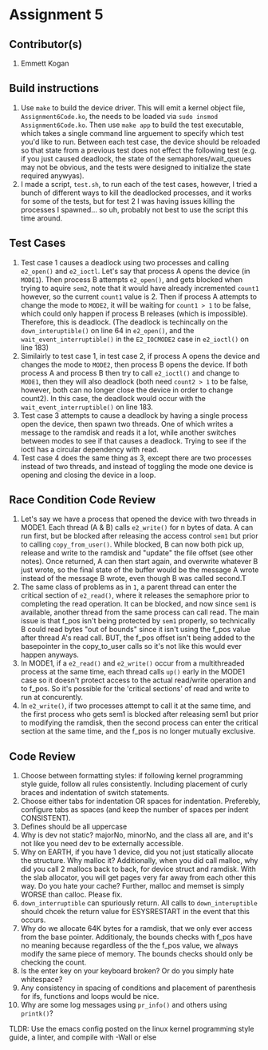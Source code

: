 # Assignment 5
## Contributor(s)
1. Emmett Kogan

## Build instructions
1. Use `make` to build the device driver. This will emit a kernel object file, `Assignment6Code.ko`, the needs to be loaded via `sudo insmod Assignment6Code.ko`. Then use `make app` to build the test executable, which takes a single command line arguement to specify which test you'd like to run. Between each test case, the device should be reloaded so that state from a previous test does not effect the following test (e.g. if you just caused deadlock, the state of the semaphores/wait_queues may not be obvious, and the tests were designed to initialize the state required anywyas).
2. I made a script, `test.sh`, to run each of the test cases, however, I tried a bunch of different ways to kill the deadlocked processes, and it works for some of the tests, but for test 2 I was having issues killing the processes I spawned... so uh, probably not best to use the script this time around.

## Test Cases
1. Test case 1 causes a deadlock using two processes and calling `e2_open()` and `e2_ioctl`. Let's say that process A opens the device (in `MODE1`). Then process B attempts `e2_open()`, and gets blocked when trying to aquire `sem2`, note that it would have already incremented `count1` however, so the current `count1` value is 2. Then if process A attempts to change the mode to `MODE2`, it will be waiting for `count1 > 1` to be false, which could only happen if process B releases (which is impossible). Therefore, this is deadlock. (The deadlock is techincally on the `down_interuptible()` on line 64 in `e2_open()`, and the `wait_event_interruptible()` in the `E2_IOCMODE2` case in `e2_ioctl()` on line 183)
2. Similairly to test case 1, in test case 2, if process A opens the device and changes the mode to `MODE2`, then process B opens the device. If both process A and process B then try to call `e2_ioctl()` and change to `MODE1`, then they will also deadlock (both need `count2 > 1` to be false, however, both can no longer close the device in order to change count2). In this case, the deadlock would occur with the `wait_event_interruptible()` on line 183. 
3. Test case 3 attempts to cause a deadlock by having a single process open the device, then spawn two threads. One of which writes a message to the ramdisk and reads it a lot, while another switches between modes to see if that causes a deadlock. Trying to see if the ioctl has a circular dependency with read.
4. Test case 4 does the same thing as 3, except there are two processes instead of two threads, and instead of toggling the mode one device is opening and closing the device in a loop.

## Race Condition Code Review
1. Let's say we have a process that opened the device with two threads in MODE1. Each thread (A & B) calls `e2_write()` for n bytes of data. A can run first, but be blocked after releasing the access control `sem1` but prior to calling `copy_from_user()`. While blocked, B can now both pick up, release and write to the ramdisk and "update" the file offset (see other notes). Once returned, A can then start again, and overwrite whatever B just wrote, so the final state of the buffer would be the message A wrote instead of the message B wrote, even though B was called second.T
2. The same class of problems as in `1`, a parent thread can enter the critical section of `e2_read()`, where it releases the semaphore prior to completing the read operation. It can be blocked, and now since `sem1` is available, another thread from the same process can call read. The main issue is that f_pos isn't being protected by `sem1` properly, so technically B could read bytes "out of bounds" since it isn't using the f_pos value after thread A's read call. BUT, the f_pos offset isn't being added to the basepointer in the copy_to_user calls so it's not like this would ever happen anyways.
3. In MODE1, if a `e2_read()` and `e2_write()` occur from a multithreaded process at the same time, each thread calls `up()` early in the MODE1 case so it doesn't protect access to the actual read/write operation and to f_pos. So it's possible for the 'critical sections' of read and write to run at concurently.
4. In `e2_write()`, if two processes attempt to call it at the same time, and the first process who gets sem1 is blocked after releasing sem1 but prior to modifying the ramdisk, then the second process can enter the critical section at the same time, and the f_pos is no longer mutually exclusive.

## Code Review
1. Choose between formatting styles: if following kernel programming style guide, follow all rules consistently. Including placement of curly braces and indentation of switch statements.
2. Choose either tabs for indentation OR spaces for indentation. Preferebly, configure tabs as spaces (and keep the number of spaces per indent CONSISTENT).
3. Defines should be all uppercase
4. Why is dev not static? majorNo, minorNo, and the class all are, and it's not like you need dev to be externally accessible.
5. Why on EARTH, if you have 1 device, did you not just statically allocate the structure. Why malloc it? Additionally, when you did call malloc, why did you call 2 mallocs back to back, for device struct and ramdisk. With the slab allocator, you will get pages very far away from each other this way. Do you hate your cache? Further, malloc and memset is simply WORSE than calloc. Please fix.
6. `down_interruptible` can spuriously return. All calls to `down_interuptible` should chcek the return value for ESYSRESTART in the event that this occurs.
7. Why do we allocate 64K bytes for a ramdisk, that we only ever access from the base pointer. Additionaly, the bounds checks with f_pos have no meaning because regardless of the the f_pos value, we always modify the same piece of memory. The bounds checks should only be checking the count.
8. Is the enter key on your keyboard broken? Or do you simply hate whitespace?
9. Any consistency in spacing of conditions and placement of parenthesis for ifs, functions and loops would be nice.
10. Why are some log messages using `pr_info()` and others using `printk()`?

TLDR: Use the emacs config posted on the linux kernel programming style guide, a linter, and compile with -Wall or else